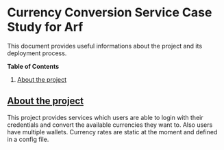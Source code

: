 # Currency Conversion Service Case Study for Arf

This document provides useful informations about the project and its deployment process.

**Table of Contents**

1. [About the project](#about-the-project)

## [About the project](#about-the-project)

This project provides services which users are able to login with their credentials and convert the available currencies they want to. Also users have multiple wallets. Currency rates are static at the moment and defined in a config file.
